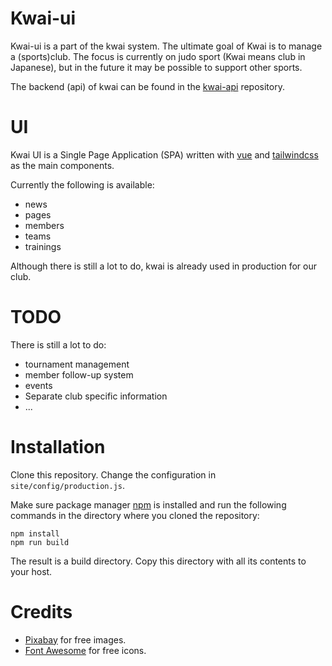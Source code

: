 Kwai-ui
=======

Kwai-ui is a part of the kwai system. The ultimate goal of Kwai is to manage a (sports)club. The focus is currently on judo sport (Kwai means club in Japanese), but in the future it may be possible to support
other sports.

The backend (api) of kwai can be found in the [kwai-api](https://github.com/fbraem/kwai-api) repository.

UI
==
Kwai UI is a Single Page Application (SPA) written with [vue](https://vuejs.org/) and [tailwindcss](https://tailwindcss.com/) as the main components.

Currently the following is available:

- news
- pages
- members
- teams
- trainings

Although there is still a lot to do, kwai is already used in production for our club.

TODO
====

There is still a lot to do:

- tournament management
- member follow-up system
- events
- Separate club specific information
- ...

Installation
============

Clone this repository. Change the configuration in `site/config/production.js`.

Make sure package manager [npm](https://www.npmjs.com/) is installed and run the following commands in the directory where you cloned the repository:

    npm install
    npm run build

The result is a build directory. Copy this directory with all its contents to your host.

Credits
=======
+ [Pixabay](https://pixabay.com/?utm_source=link-attribution&amp;utm_medium=referral&amp;utm_campaign=image&amp;utm_content=984393) for free images.
+ [Font Awesome](https://fontawesome.com/) for free icons.
